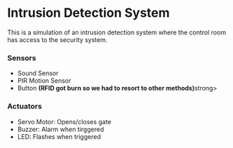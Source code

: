 <h1>Intrusion Detection System</h1>

<p>This is a simulation of an intrusion detection system where the control room has access to the security system.</p>

<h3>Sensors</h3>
<ul>
  <li>Sound Sensor</li>
  <li>PIR Motion Sensor</li>
  <li>Button <strong>(RFID got burn so we had to resort to other methods)</strong>strong></li>
</ul>

<h3>Actuators</h3>
<ul>
  <li>Servo Motor: Opens/closes gate</li>
  <li>Buzzer: Alarm when tirggered</li>
  <li>LED: Flashes when triggered </li>
</ul>
